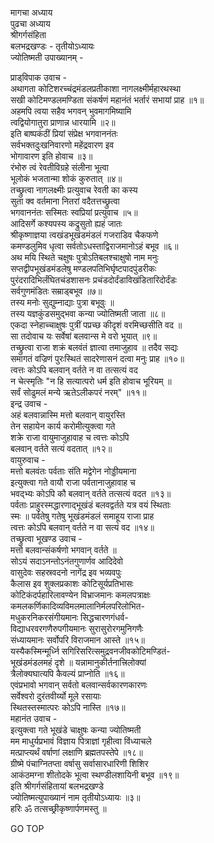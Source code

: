 मागचा अध्याय  
पुढचा अध्याय  
श्रीगर्गसंहिता  
बलभद्रखण्डः - तृतीयोऽध्यायः  
ज्योतिष्मती उपाख्यानम् -  
  
प्राड्‌विपाक उवाच -  
अथागता कोटिशरच्चंद्रमंडलप्रतीकाशा नागलक्ष्मीर्महारथस्था  
सखी कोटिमण्डलमण्डिता संकर्षणं महानंतं भर्तारं सभायां प्राह ॥१॥  
अहमपि त्वया सहैव भगवन् भुवमागमिष्यामि  
त्वद्वियोगातुरा प्राणान्न धारयामि ॥२॥  
इति बाष्पकंठीं प्रियां संप्रेक्ष भगवाननंतः  
सर्वभक्तदुःखनिवारणो महेंद्रवारण इव  
भोगावारण इति होवाच ॥३॥  
रंभोरु त्वं रेवतीविग्रहे संलीना भूत्वा  
भूलोकं भजतान्मा शोकं कुरुतात् ॥४॥  
तच्छ्रुत्वा नागलक्ष्मीः प्रत्युवाच रेवती का कस्य  
सुता क्व वर्तमाना नितरां वदैतत्तच्छ्रुत्वा  
भगवाननंतः सस्मितः स्वप्रियां प्रत्युवाच ॥५॥  
आदिसर्गे कश्यपस्य कद्रुसुतो ह्यहं जातः  
श्रीकृष्णाज्ञया त्वखंडभूखंडमंडलं गजराडिव चैकफणे  
कमण्डलुमिव धृत्वा सर्वतोऽधस्ताद्विराजमानोऽहं बभूव ॥६॥  
अथ मयि स्थिते चक्षुषः पुत्रोऽतिबलश्चाक्षुषो नाम मनुः  
सप्तद्वीपभूखंडमंडलेषु मण्डलपतिभिर्घृष्टपादपुंडरीकः  
पुरंदरादिभिर्लंघितचंडशासनः प्रचंडदोर्दंडाविखंडितारिदोर्दंडः  
सर्वगुणमंडितः सम्राड्बभूव ॥७॥  
तस्य मनोः सुद्युम्नाद्याः पुत्रा बभूवुः ॥  
तस्य यज्ञकुंडसमुद्‌भवा कन्या ज्योतिष्मती जाता ॥८॥  
एकदा स्नेहाच्चाक्षुषः पुत्रीं पप्रच्छ कीदृशं वरमिच्छसीति वद ॥  
सा तदोवाच यः सर्वेषां बलवान्स मे वरो भूयात् ॥९॥  
तच्छ्रुत्वा राजा शक्रं बलवंतं ज्ञात्वा तमाजुहाव ॥ तदैव सद्यः  
समागतं वज्रिणं पुरःस्थितं सादरेणासनं दत्वा मनुः प्राह ॥१०॥  
त्वत्तः कोऽपि बलवान् वर्तते न वा तत्सत्यं वद  
न चेत्स्मृतिः "न हि सत्यात्परो धर्म इति होवाच भूरियम् ॥  
सर्वं सोढुमलं मन्ये ऋतेऽलीकपरं नरम्" ॥११॥  
इन्द्र उवाच -  
अहं बलवान्नास्मि मत्तो बलवान् वायुरस्ति  
तेन सहायेन कार्य करोमीत्युक्त्वा गते  
शक्रे राजा वायुमाजुहावाह च त्वत्तः कोऽपि  
बलवान् वर्तते सत्यं वदतात् ॥१२॥  
वायुरुवाच -  
मत्तो बलवंतः पर्वताः संति मद्वेगेन नोड्डीयमाना  
इत्युक्त्वा गते वायौ राजा पर्वतानाजुहावाह च  
भवद्‌भ्यः कोऽपि कौ बलवान् वर्तते तत्सत्यं वदत ॥१३॥  
पर्वताः प्राहुरस्मद्धारणाद्भूखंडं बलवद्वर्तते यत्र वयं स्थिताः  
स्मः ॥ पर्वतेषु गतेषु भूखंडमंडलं समाहूय राजा प्राह  
त्वत्तः कोऽपि बलवान् वर्तते न वा सत्यं वद ॥१४॥  
तच्छ्रुत्वा भूखण्ड उवाच -  
मत्तो बलवान्संकर्षणो भगवान् वर्तते ॥  
सोऽयं सदाऽनन्तोऽनंतगुणार्णव आदिदेवो  
वासुदेवः सहस्रवदनो नागेंद्र इव भव्यवपुः  
कैलास इव शुक्लप्रकाशः कोटिसूर्यप्रतिभासः  
कोटिकंदर्पहारिलावण्येन विभ्राजमानः कमलपत्राक्षः  
कमलकर्णिकादिव्यविमलमालानिर्मलपरिलोभित-  
मधुकरनिकरसंगीयमानः सिद्धचारणगंधर्व-  
विद्याधरवरगणैरुपगीयमानः सुरासुरोरगमुनिगणैः  
संध्यायमानः सर्वोपरि विराजमान आस्ते ॥१५॥  
यस्यैकस्मिन्मूर्ध्नि सगिरिसरित्समुद्रवनजीवकोटिमण्डितं-  
भूखंडमंडलमहं दृशे ॥ यन्नामानुकीर्तनात्त्रिलोक्यां  
त्रैलोक्यघात्यपि कैवल्यं प्राप्नोति ॥१६॥  
एवंप्रभावो भगवान् सर्वतो बलवान्सर्वकारणकारणः  
सर्वेश्वरो दुरंतवीर्य्यो मूले रसायाः  
स्थितस्तस्मात्परः कोऽपि नास्ति ॥१७॥  
महानंत उवाच -  
इत्युक्त्वा गते भूखंडे चाक्षुषः कन्या ज्योतिष्मती  
मम माधुर्यप्रभावं विज्ञाय पित्राज्ञां गृहीत्वा विंध्याचले  
मत्प्राप्त्यर्थं वर्षाणां लक्षाणि ब्रह्मतपस्तेपे ॥१८॥  
ग्रीष्मे पंचाग्नितप्ता वर्षासु सर्वासारधारिणी शिशिर  
आकंठमग्ना शीतोदके भूत्वा स्थण्डीलशायिनी बभूव ॥१९॥  
इति श्रीगर्गसंहितायां बलभद्रखण्डे  
ज्योतिष्मत्युपाख्यानं नाम तृतीयोऽध्यायः ॥३॥  
हरिः ॐ तत्सच्छ्रीकृष्णार्पणमस्तु ॥  
  
GO TOP
